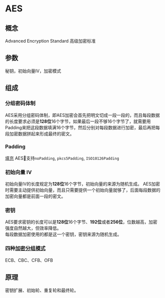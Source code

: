 # AES

## 概念

Advanced Encryption Standard 高级加密标准

## 参数

秘钥，初始向量IV，加密模式

## 组成

### 分组密码体制

AES采用分组密码体制，即AES加密会首先把明文切成一段一段的，而且每段数据的长度要求必须是**128位**16个字节，如果最后一段不够16个字节了，就需要用Padding来把这段数据填满16个字节，然后分别对每段数据进行加密，最后再把每段加密数据拼起来形成最终的密文。

### Padding

[填充](cryptPadding.md) AES支持`noPadding`, `pkcs5Padding`, `ISO10126Padding`

### 初始向量 IV

初始向量IV的长度规定为**128位**16个字节，初始向量的来源为随机生成。
AES加密时需要主动提供初始向量，而且只需要提供一个初始向量就够了，后面每段数据的加密向量都是前面一段的密文。  

### 密钥

AES要求密钥的长度可以是**128位**16个字节、**192位**或者**256位**，位数越高，加密强度自然越大，但效率降低。  
每段数据加密使用的都是这一个密钥，密钥来源为随机生成。

### 四种[加密分组模式](crypt-mode.md)

ECB、CBC、CFB、OFB

## 原理

密钥扩展、初始轮、重复轮和最终轮。
